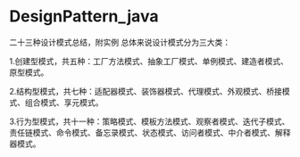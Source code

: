 # DesignPattern_java
二十三种设计模式总结，附实例
总体来说设计模式分为三大类：

1.创建型模式，共五种：工厂方法模式、抽象工厂模式、单例模式、建造者模式、原型模式。

2.结构型模式，共七种：适配器模式、装饰器模式、代理模式、外观模式、桥接模式、组合模式、享元模式。

3.行为型模式，共十一种：策略模式、模板方法模式、观察者模式、迭代子模式、责任链模式、命令模式、备忘录模式、状态模式、访问者模式、中介者模式、解释器模式。

